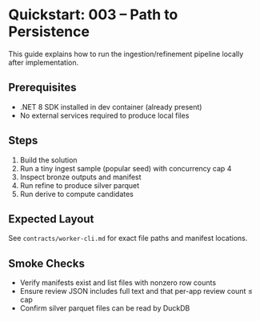 # Quickstart: 003 – Path to Persistence

This guide explains how to run the ingestion/refinement pipeline locally after implementation.

## Prerequisites
- .NET 8 SDK installed in dev container (already present)
- No external services required to produce local files

## Steps
1) Build the solution
2) Run a tiny ingest sample (popular seed) with concurrency cap 4
3) Inspect bronze outputs and manifest
4) Run refine to produce silver parquet
5) Run derive to compute candidates

## Expected Layout
See `contracts/worker-cli.md` for exact file paths and manifest locations.

## Smoke Checks
- Verify manifests exist and list files with nonzero row counts
- Ensure review JSON includes full text and that per-app review count ≤ cap
- Confirm silver parquet files can be read by DuckDB
